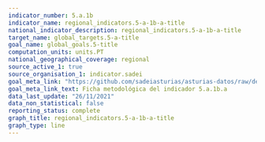 ```yaml
---
indicator_number: 5.a.1b
indicator_name: regional_indicators.5-a-1b-a-title
national_indicator_description: regional_indicators.5-a-1b-a-title
target_name: global_targets.5-a-title
goal_name: global_goals.5-title
computation_units: units.PT
national_geographical_coverage: regional
source_active_1: true
source_organisation_1: indicator.sadei
goal_meta_link: "https://github.com/sadeiasturias/asturias-datos/raw/develop/descargas/metodologia/5.a.1b.a.pdf"
goal_meta_link_text: Ficha metodológica del indicador 5.a.1b.a
data_last_update: "26/11/2021"
data_non_statistical: false
reporting_status: complete
graph_title: regional_indicators.5-a-1b-a-title
graph_type: line
---
```

